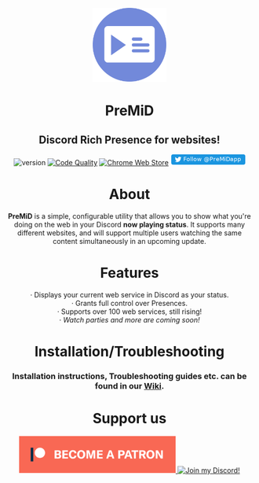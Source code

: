 <div align="center">

<img src=".github/Logo.png" width="150px" draggable="false"><br>

# PreMiD

## Discord Rich Presence for websites!

![version](https://img.shields.io/badge/Version-2.0-brightgreen.svg?style=for-the-badge)
[![Code Quality](https://img.shields.io/codacy/grade/832995dd22a2428ba9d280ce1adefb87/master.svg?style=for-the-badge)](https://www.codacy.com/project/Timeraa/PreMiD/dashboard?utm_source=github.com&utm_medium=referral&utm_content=PreMiD/PreMiD&utm_campaign=Badge_Grade_Dashboard&branchId=10584370)
[![Chrome Web Store](https://img.shields.io/chrome-web-store/d/agjnjboanicjcpenljmaaigopkgdnihi.svg?label=Chrome&logo=google%20chrome&logoColor=white&colorA=4285F4&style=for-the-badge)](https://chrome.google.com/webstore/detail/premid/agjnjboanicjcpenljmaaigopkgdnihi)
[![Follow us on Twitter](.github/TwitterButton.png)](https://twitter.com/PreMiDapp)

# About

**PreMiD** is a simple, configurable utility that allows you to show what you're doing on the web in your Discord **now playing status**. It supports many different websites, and will support multiple users watching the same content simultaneously in an upcoming update.

# Features

· Displays your current web service in Discord as your status.<br>
· Grants full control over Presences.<br>
· Supports over 100 web services, still rising!<br>
· _Watch parties and more are coming soon!_

# Installation/Troubleshooting

### Installation instructions, Troubleshooting guides etc. can be found in our [**Wiki**](https://wiki.premid.app).

# Support us

  <div>
    <a target="_blank" href="https://www.patreon.com/bePatron?u=4610890" data-patreon-widget-type="become-patron-button" title="Support me on Patreon!">
      <img height="75px" draggable="false" src=".github/Patreon.png">
    </a>
    <a target="_blank" href="https://discord.gg/WvfVZ8T" title="Join our Discord!">
      <img height="75px" draggable="false" src="https://discordapp.com/api/guilds/493130730549805057/widget.png?style=banner2" alt="Join my Discord!">
    </a>
  </div>
